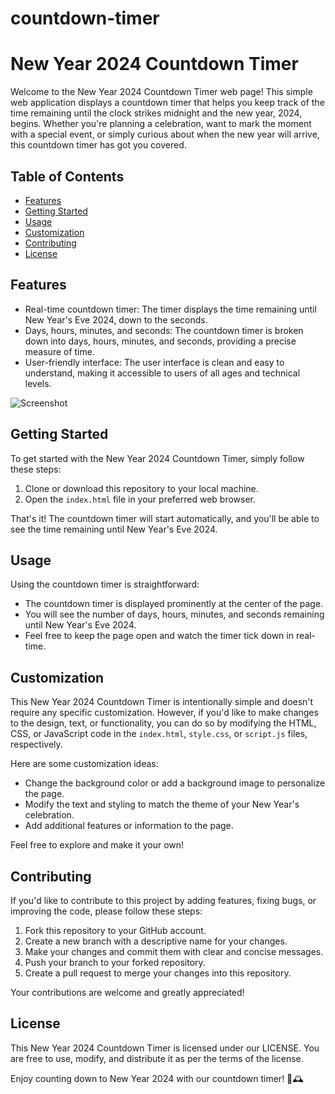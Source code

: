 # countdown-timer

# New Year 2024 Countdown Timer

Welcome to the New Year 2024 Countdown Timer web page! This simple web application displays a countdown timer that helps you keep track of the time remaining until the clock strikes midnight and the new year, 2024, begins. Whether you're planning a celebration, want to mark the moment with a special event, or simply curious about when the new year will arrive, this countdown timer has got you covered.

## Table of Contents

- [Features](#features)
- [Getting Started](#getting-started)
- [Usage](#usage)
- [Customization](#customization)
- [Contributing](#contributing)
- [License](#license)

## Features

- Real-time countdown timer: The timer displays the time remaining until New Year's Eve 2024, down to the seconds.
- Days, hours, minutes, and seconds: The countdown timer is broken down into days, hours, minutes, and seconds, providing a precise measure of time.
- User-friendly interface: The user interface is clean and easy to understand, making it accessible to users of all ages and technical levels.

![Screenshot](screenshot.png)

## Getting Started

To get started with the New Year 2024 Countdown Timer, simply follow these steps:

1. Clone or download this repository to your local machine.
2. Open the `index.html` file in your preferred web browser.

That's it! The countdown timer will start automatically, and you'll be able to see the time remaining until New Year's Eve 2024.

## Usage

Using the countdown timer is straightforward:

- The countdown timer is displayed prominently at the center of the page.
- You will see the number of days, hours, minutes, and seconds remaining until New Year's Eve 2024.
- Feel free to keep the page open and watch the timer tick down in real-time.

## Customization

This New Year 2024 Countdown Timer is intentionally simple and doesn't require any specific customization. However, if you'd like to make changes to the design, text, or functionality, you can do so by modifying the HTML, CSS, or JavaScript code in the `index.html`, `style.css`, or `script.js` files, respectively. 

Here are some customization ideas:

- Change the background color or add a background image to personalize the page.
- Modify the text and styling to match the theme of your New Year's celebration.
- Add additional features or information to the page.

Feel free to explore and make it your own!

## Contributing

If you'd like to contribute to this project by adding features, fixing bugs, or improving the code, please follow these steps:

1. Fork this repository to your GitHub account.
2. Create a new branch with a descriptive name for your changes.
3. Make your changes and commit them with clear and concise messages.
4. Push your branch to your forked repository.
5. Create a pull request to merge your changes into this repository.

Your contributions are welcome and greatly appreciated!

## License

This New Year 2024 Countdown Timer is licensed under our LICENSE. You are free to use, modify, and distribute it as per the terms of the license.

Enjoy counting down to New Year 2024 with our countdown timer! 🎉🕰️
